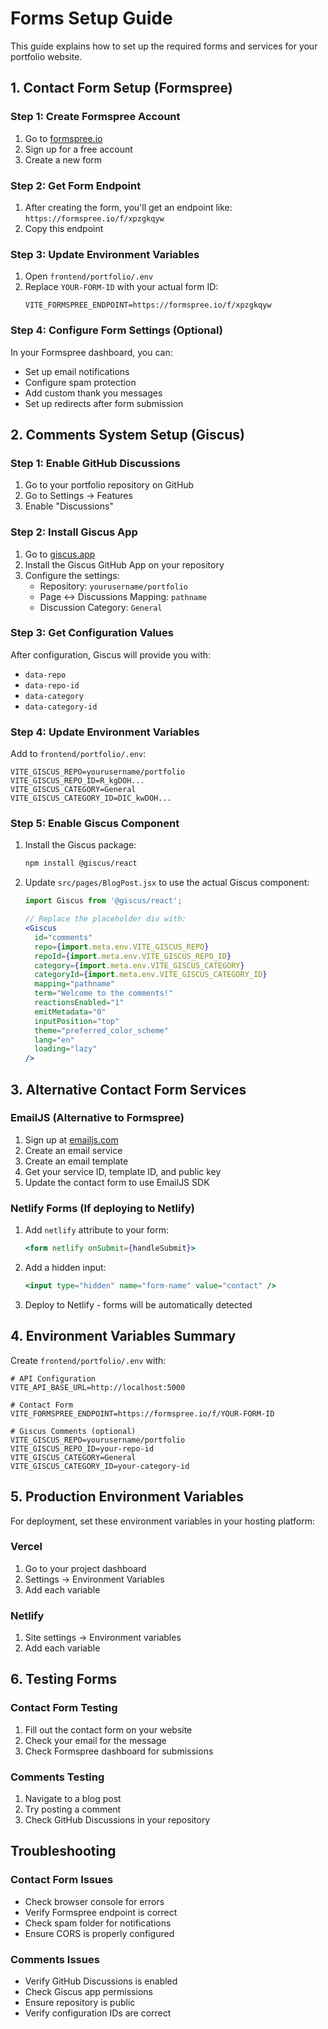 # Forms Setup Guide

This guide explains how to set up the required forms and services for your portfolio website.

## 1. Contact Form Setup (Formspree)

### Step 1: Create Formspree Account
1. Go to [formspree.io](https://formspree.io)
2. Sign up for a free account
3. Create a new form

### Step 2: Get Form Endpoint
1. After creating the form, you'll get an endpoint like: `https://formspree.io/f/xpzgkqyw`
2. Copy this endpoint

### Step 3: Update Environment Variables
1. Open `frontend/portfolio/.env`
2. Replace `YOUR-FORM-ID` with your actual form ID:
   ```env
   VITE_FORMSPREE_ENDPOINT=https://formspree.io/f/xpzgkqyw
   ```

### Step 4: Configure Form Settings (Optional)
In your Formspree dashboard, you can:
- Set up email notifications
- Configure spam protection
- Add custom thank you messages
- Set up redirects after form submission

## 2. Comments System Setup (Giscus)

### Step 1: Enable GitHub Discussions
1. Go to your portfolio repository on GitHub
2. Go to Settings → Features
3. Enable "Discussions"

### Step 2: Install Giscus App
1. Go to [giscus.app](https://giscus.app)
2. Install the Giscus GitHub App on your repository
3. Configure the settings:
   - Repository: `yourusername/portfolio`
   - Page ↔️ Discussions Mapping: `pathname`
   - Discussion Category: `General`

### Step 3: Get Configuration Values
After configuration, Giscus will provide you with:
- `data-repo`
- `data-repo-id`
- `data-category`
- `data-category-id`

### Step 4: Update Environment Variables
Add to `frontend/portfolio/.env`:
```env
VITE_GISCUS_REPO=yourusername/portfolio
VITE_GISCUS_REPO_ID=R_kgDOH...
VITE_GISCUS_CATEGORY=General
VITE_GISCUS_CATEGORY_ID=DIC_kwDOH...
```

### Step 5: Enable Giscus Component
1. Install the Giscus package:
   ```bash
   npm install @giscus/react
   ```

2. Update `src/pages/BlogPost.jsx` to use the actual Giscus component:
   ```jsx
   import Giscus from '@giscus/react';
   
   // Replace the placeholder div with:
   <Giscus
     id="comments"
     repo={import.meta.env.VITE_GISCUS_REPO}
     repoId={import.meta.env.VITE_GISCUS_REPO_ID}
     category={import.meta.env.VITE_GISCUS_CATEGORY}
     categoryId={import.meta.env.VITE_GISCUS_CATEGORY_ID}
     mapping="pathname"
     term="Welcome to the comments!"
     reactionsEnabled="1"
     emitMetadata="0"
     inputPosition="top"
     theme="preferred_color_scheme"
     lang="en"
     loading="lazy"
   />
   ```

## 3. Alternative Contact Form Services

### EmailJS (Alternative to Formspree)
1. Sign up at [emailjs.com](https://www.emailjs.com)
2. Create an email service
3. Create an email template
4. Get your service ID, template ID, and public key
5. Update the contact form to use EmailJS SDK

### Netlify Forms (If deploying to Netlify)
1. Add `netlify` attribute to your form:
   ```jsx
   <form netlify onSubmit={handleSubmit}>
   ```
2. Add a hidden input:
   ```jsx
   <input type="hidden" name="form-name" value="contact" />
   ```
3. Deploy to Netlify - forms will be automatically detected

## 4. Environment Variables Summary

Create `frontend/portfolio/.env` with:
```env
# API Configuration
VITE_API_BASE_URL=http://localhost:5000

# Contact Form
VITE_FORMSPREE_ENDPOINT=https://formspree.io/f/YOUR-FORM-ID

# Giscus Comments (optional)
VITE_GISCUS_REPO=yourusername/portfolio
VITE_GISCUS_REPO_ID=your-repo-id
VITE_GISCUS_CATEGORY=General
VITE_GISCUS_CATEGORY_ID=your-category-id
```

## 5. Production Environment Variables

For deployment, set these environment variables in your hosting platform:

### Vercel
1. Go to your project dashboard
2. Settings → Environment Variables
3. Add each variable

### Netlify
1. Site settings → Environment variables
2. Add each variable

## 6. Testing Forms

### Contact Form Testing
1. Fill out the contact form on your website
2. Check your email for the message
3. Check Formspree dashboard for submissions

### Comments Testing
1. Navigate to a blog post
2. Try posting a comment
3. Check GitHub Discussions in your repository

## Troubleshooting

### Contact Form Issues
- Check browser console for errors
- Verify Formspree endpoint is correct
- Check spam folder for notifications
- Ensure CORS is properly configured

### Comments Issues
- Verify GitHub Discussions is enabled
- Check Giscus app permissions
- Ensure repository is public
- Verify configuration IDs are correct